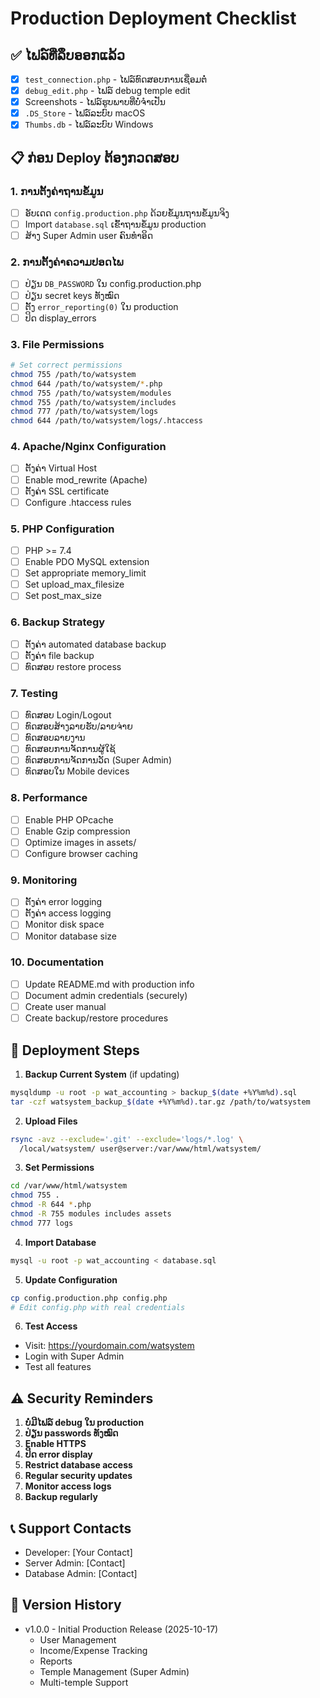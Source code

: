 # Production Deployment Checklist

## ✅ ໄຟລ໌ທີ່ລຶບອອກແລ້ວ
- [x] `test_connection.php` - ໄຟລ໌ທົດສອບການເຊື່ອມຕໍ່
- [x] `debug_edit.php` - ໄຟລ໌ debug temple edit
- [x] Screenshots - ໄຟລ໌ຮູບພາບທີ່ບໍ່ຈຳເປັນ
- [x] `.DS_Store` - ໄຟລ໌ລະບົບ macOS
- [x] `Thumbs.db` - ໄຟລ໌ລະບົບ Windows

## 📋 ກ່ອນ Deploy ຕ້ອງກວດສອບ

### 1. ການຕັ້ງຄ່າຖານຂໍ້ມູນ
- [ ] ອັບເດດ `config.production.php` ດ້ວຍຂໍ້ມູນຖານຂໍ້ມູນຈິງ
- [ ] Import `database.sql` ເຂົ້າຖານຂໍ້ມູນ production
- [ ] ສ້າງ Super Admin user ຄົນທຳອິດ

### 2. ການຕັ້ງຄ່າຄວາມປອດໄພ
- [ ] ປ່ຽນ `DB_PASSWORD` ໃນ config.production.php
- [ ] ປ່ຽນ secret keys ທັງໝົດ
- [ ] ຕັ້ງ `error_reporting(0)` ໃນ production
- [ ] ປິດ display_errors

### 3. File Permissions
```bash
# Set correct permissions
chmod 755 /path/to/watsystem
chmod 644 /path/to/watsystem/*.php
chmod 755 /path/to/watsystem/modules
chmod 755 /path/to/watsystem/includes
chmod 777 /path/to/watsystem/logs
chmod 644 /path/to/watsystem/logs/.htaccess
```

### 4. Apache/Nginx Configuration
- [ ] ຕັ້ງຄ່າ Virtual Host
- [ ] Enable mod_rewrite (Apache)
- [ ] ຕັ້ງຄ່າ SSL certificate
- [ ] Configure .htaccess rules

### 5. PHP Configuration
- [ ] PHP >= 7.4
- [ ] Enable PDO MySQL extension
- [ ] Set appropriate memory_limit
- [ ] Set upload_max_filesize
- [ ] Set post_max_size

### 6. Backup Strategy
- [ ] ຕັ້ງຄ່າ automated database backup
- [ ] ຕັ້ງຄ່າ file backup
- [ ] ທົດສອບ restore process

### 7. Testing
- [ ] ທົດສອບ Login/Logout
- [ ] ທົດສອບສ້າງລາຍຮັບ/ລາຍຈ່າຍ
- [ ] ທົດສອບລາຍງານ
- [ ] ທົດສອບການຈັດການຜູ້ໃຊ້
- [ ] ທົດສອບການຈັດການວັດ (Super Admin)
- [ ] ທົດສອບໃນ Mobile devices

### 8. Performance
- [ ] Enable PHP OPcache
- [ ] Enable Gzip compression
- [ ] Optimize images in assets/
- [ ] Configure browser caching

### 9. Monitoring
- [ ] ຕັ້ງຄ່າ error logging
- [ ] ຕັ້ງຄ່າ access logging
- [ ] Monitor disk space
- [ ] Monitor database size

### 10. Documentation
- [ ] Update README.md with production info
- [ ] Document admin credentials (securely)
- [ ] Create user manual
- [ ] Create backup/restore procedures

## 🚀 Deployment Steps

1. **Backup Current System** (if updating)
```bash
mysqldump -u root -p wat_accounting > backup_$(date +%Y%m%d).sql
tar -czf watsystem_backup_$(date +%Y%m%d).tar.gz /path/to/watsystem
```

2. **Upload Files**
```bash
rsync -avz --exclude='.git' --exclude='logs/*.log' \
  /local/watsystem/ user@server:/var/www/html/watsystem/
```

3. **Set Permissions**
```bash
cd /var/www/html/watsystem
chmod 755 .
chmod -R 644 *.php
chmod -R 755 modules includes assets
chmod 777 logs
```

4. **Import Database**
```bash
mysql -u root -p wat_accounting < database.sql
```

5. **Update Configuration**
```bash
cp config.production.php config.php
# Edit config.php with real credentials
```

6. **Test Access**
- Visit: https://yourdomain.com/watsystem
- Login with Super Admin
- Test all features

## ⚠️ Security Reminders

1. **ບໍ່ມີໄຟລ໌ debug ໃນ production**
2. **ປ່ຽນ passwords ທັງໝົດ**
3. **Enable HTTPS**
4. **ປິດ error display**
5. **Restrict database access**
6. **Regular security updates**
7. **Monitor access logs**
8. **Backup regularly**

## 📞 Support Contacts

- Developer: [Your Contact]
- Server Admin: [Contact]
- Database Admin: [Contact]

## 📝 Version History

- v1.0.0 - Initial Production Release (2025-10-17)
  - User Management
  - Income/Expense Tracking
  - Reports
  - Temple Management (Super Admin)
  - Multi-temple Support
